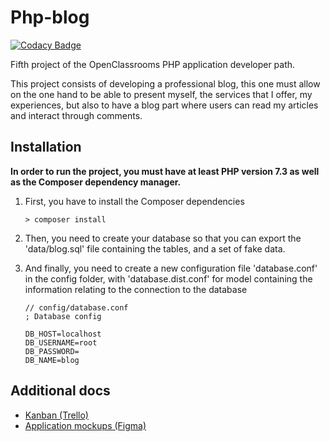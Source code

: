 # Php-blog
[![Codacy Badge](https://api.codacy.com/project/badge/Grade/67655362551a412b9e931837105af165)](https://app.codacy.com/gh/Eredost/Php-blog?utm_source=github.com&utm_medium=referral&utm_content=Eredost/Php-blog&utm_campaign=Badge_Grade)

Fifth project of the OpenClassrooms PHP application developer path.

This project consists of developing a professional blog, this one must allow on the one hand to be able to present myself, the services that I offer, my experiences, but also to have a blog part where users can read my articles and interact through comments.

## Installation

**In order to run the project, you must have at least PHP version 7.3 as well as the Composer dependency manager.**

 1. First, you have to install the Composer dependencies

        > composer install

 2. Then, you need to create your database so that you can export the 'data/blog.sql' file containing the tables, and a set of fake data.

 3. And finally, you need to create a new configuration file 'database.conf' in the config folder, with 'database.dist.conf' for model containing the information relating to the connection to the database

        // config/database.conf
        ; Database config

        DB_HOST=localhost
        DB_USERNAME=root
        DB_PASSWORD=
        DB_NAME=blog

## Additional docs

  - [Kanban (Trello)](https://trello.com/b/hIOdepqM/blog-php)
  - [Application mockups (Figma)](https://www.figma.com/file/f9XSRrlVWCuRx1RA6ROrlh/PHP-Blog?node-id=0%3A1)
